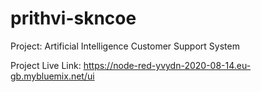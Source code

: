# prithvi-skncoe

Project:  Artificial Intelligence Customer Support System

Project Live Link: https://node-red-yvydn-2020-08-14.eu-gb.mybluemix.net/ui
